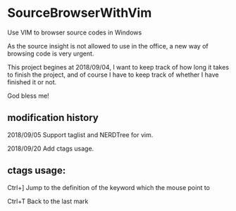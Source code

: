 # SourceBrowserWithVim
Use VIM to browser source codes in Windows

As the source insight is not allowed to use in the office, a new way of browsing code is very urgent.

This project begines at 2018/09/04, I want to keep track of how long it takes to finish the project, and of course I have to keep track of whether I have finished it or not.

God bless me!

## modification history
2018/09/05 Support taglist and NERDTree for vim.

2018/09/20 Add ctags usage.


## ctags usage:
Ctrl+] Jump to the definition of the keyword which the mouse point to

Ctrl+T  Back to the last mark
